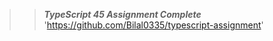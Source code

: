 >> **_TypeScript 45 Assignment Complete_** <br>
'https://github.com/Bilal0335/typescript-assignment'
